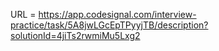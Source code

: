 URL = https://app.codesignal.com/interview-practice/task/5A8jwLGcEpTPyyjTB/description?solutionId=4jiTs2rwmiMu5Lxg2